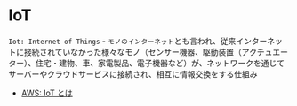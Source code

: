 # IoT

`Iot: Internet of Things` - `モノのインターネット`とも言われ、従来インターネットに接続されていなかった様々なモノ（センサー機器、駆動装置（アクチュエーター）、住宅・建物、車、家電製品、電子機器など）が、ネットワークを通じてサーバーやクラウドサービスに接続され、相互に情報交換をする仕組み

- [AWS: IoT とは](https://aws.amazon.com/jp/iot/what-is-the-internet-of-things/)
